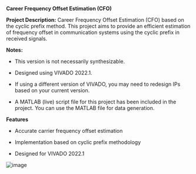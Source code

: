 **Career Frequency Offset Estimation (CFO)**

**Project Description:**
Career Frequency Offset Estimation (CFO) based on the cyclic prefix method. This project aims to provide an efficient estimation of frequency offset in communication systems using the cyclic prefix in received signals.



**Notes:**

- This version is not necessarily synthesizable.

- Designed using VIVADO 2022.1.

- If using a different version of VIVADO, you may need to redesign IPs based on your current version.

- A MATLAB (live) script file for this project has been included in the project. You can use the MATLAB file for data generation.

**Features**
- Accurate carrier frequency offset estimation

- Implementation based on cyclic prefix methodology

- Designed for VIVADO 2022.1




![image](https://github.com/user-attachments/assets/84e3e178-b6a0-4a38-a231-6b4ed70f3974)
